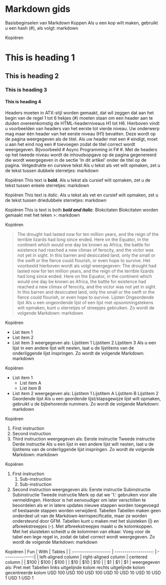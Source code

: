 # Markdown gids

Basisbeginselen van Markdown
Koppen
Als u een kop wilt maken, gebruikt u een hash (#), als volgt:
markdown

Kopiëren
# This is heading 1
## This is heading 2
### This is heading 3
#### This is heading 4
Headers moeten in ATX-stijl worden gemaakt, dat wil zeggen dat aan het begin van de regel 1 tot 6 hekjes (#) moeten staan om een header aan te duiden overeenkomstig de HTML-headerniveaus H1 tot H6. Hierboven vindt u voorbeelden van headers van het eerste tot vierde niveau.
Uw onderwerp mag maar één header van het eerste niveau (H1) bevatten. Deze wordt op de pagina weergegeven als de titel.
Als uw header met een # eindigt, moet u aan het eind nog een # toevoegen zodat de titel correct wordt weergegeven. Bijvoorbeeld # Async Programming in F# #.
Met de headers op het tweede niveau wordt de inhoudsopgave op de pagina gegenereerd die wordt weergegeven in de sectie 'In dit artikel' onder de titel op de pagina.
Vetgedrukte en cursieve tekst
Als u tekst als vet wilt opmaken, zet u de tekst tussen dubbele sterretjes:
markdown

Kopiëren
This text is **bold**.
Als u tekst als cursief wilt opmaken, zet u de tekst tussen enkele sterretjes:
markdown

Kopiëren
This text is *italic*.
Als u tekst als vet en cursief wilt opmaken, zet u de tekst tussen driedubbele sterretjes:
markdown

Kopiëren
This is text is both ***bold and italic***.
Blokcitaten
Blokcitaten worden gemaakt met het teken >:
markdown

Kopiëren
> The drought had lasted now for ten million years, and the reign of the terrible lizards had long since ended. Here on the Equator, in the continent which would one day be known as Africa, the battle for existence had reached a new climax of ferocity, and the victor was not yet in sight. In this barren and desiccated land, only the small or the swift or the fierce could flourish, or even hope to survive.
Het voorbeeld hierboven wordt als volgt weergegeven:
The drought had lasted now for ten million years, and the reign of the terrible lizards had long since ended. Here on the Equator, in the continent which would one day be known as Africa, the battle for existence had reached a new climax of ferocity, and the victor was not yet in sight. In this barren and desiccated land, only the small or the swift or the fierce could flourish, or even hope to survive.
Lijsten
Ongeordende lijst
Als u een ongeordende lijst of een lijst met opsommingstekens wilt opmaken, kunt u sterretjes of streepjes gebruiken. Zo wordt de volgende Markdown:
markdown

Kopiëren
- List item 1
- List item 2
- List item 3
weergegeven als:
Lijstitem 1
Lijstitem 2
Lijstitem 3
Als u een lijst in een andere lijst wilt nesten, laat u de lijstitems van de onderliggende lijst inspringen. Zo wordt de volgende Markdown:
markdown

Kopiëren
- List item 1
  - List item A
  - List item B
- List item 2
weergegeven als:
Lijstitem 1
Lijstitem A
Lijstitem B
Lijstitem 2
Geordende lijst
Als u een geordende lijst/stapsgewijze lijst wilt opmaken, gebruikt u de bijbehorende nummers. Zo wordt de volgende Markdown:
markdown

Kopiëren
1. First instruction
1. Second instruction
1. Third instruction
weergegeven als:
Eerste instructie
Tweede instructie
Derde instructie
Als u een lijst in een andere lijst wilt nesten, laat u de lijstitems van de onderliggende lijst inspringen. Zo wordt de volgende Markdown:
markdown

Kopiëren
1. First instruction
   1. Sub-instruction
   1. Sub-instruction
1. Second instruction
weergegeven als:
Eerste instructie
Subinstructie
Subinstructie
Tweede instructie
Merk op dat we '1.' gebruiken voor alle vermeldingen. Hierdoor is het eenvoudiger om later verschillen te beoordelen als er in latere updates nieuwe stappen worden toegevoegd of bestaande stappen worden verwijderd.
Tabellen
Tabellen maken geen onderdeel uit van de Markdown-kernspecificatie, maar ze worden ondersteund door GFM. Tabellen kunt u maken met het sluisteken (|) en afbreekstreepjes (-). Met afbreekstreepjes maakt u de kolomkoppen. Met het sluisteken scheidt u de kolommen van elkaar. Voeg voor de tabel een lege regel in, zodat de tabel correct wordt weergegeven.
Zo wordt de volgende Markdown:
markdown

Kopiëren
| Fun                  | With                 | Tables          |
| :------------------- | -------------------: |:---------------:|
| left-aligned column  | right-aligned column | centered column |
| $100                 | $100                 | $100            |
| $10                  | $10                  | $10             |
| $1                   | $1                   | $1              |
weergegeven als:
Pret	met	Tabellen
links uitgelijnde kolom	rechts uitgelijnde kolom	gecentreerde kolom
USD 100	USD 100	USD 100
USD 10	USD 10	USD 10
USD 1	USD 1	USD 1
